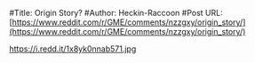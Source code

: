 #Title: Origin Story?
#Author: Heckin-Raccoon
#Post URL: [https://www.reddit.com/r/GME/comments/nzzgxy/origin_story/](https://www.reddit.com/r/GME/comments/nzzgxy/origin_story/)


https://i.redd.it/1x8yk0nnab571.jpg